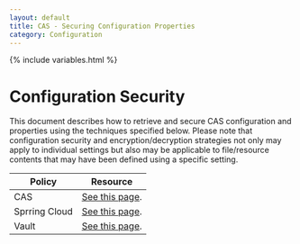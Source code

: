 ```yaml
---
layout: default
title: CAS - Securing Configuration Properties
category: Configuration
---
```


{% include variables.html %}

# Configuration Security

This document describes how to retrieve and secure CAS configuration and properties
using the techniques specified below. Please note that configuration security and encryption/decryption
strategies not only may apply to individual settings but also may be applicable to file/resource contents that
may have been defined using a specific setting.

| Policy        | Resource                                                             |
|---------------|----------------------------------------------------------------------|
| CAS           | [See this page](Configuration-Properties-Security-CAS.html).         |
| Sprring Cloud | [See this page](Configuration-Properties-Security-SpringCloud.html). |
| Vault         | [See this page](Configuration-Properties-Security-Vault.html).       |
